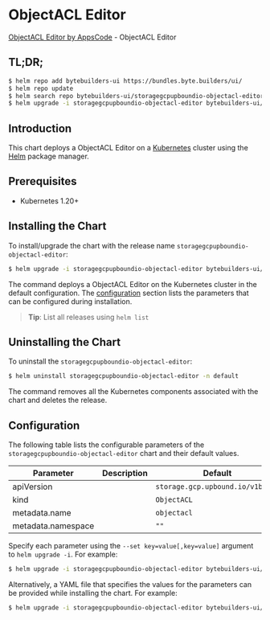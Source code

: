 # ObjectACL Editor

[ObjectACL Editor by AppsCode](https://byte.builders) - ObjectACL Editor

## TL;DR;

```bash
$ helm repo add bytebuilders-ui https://bundles.byte.builders/ui/
$ helm repo update
$ helm search repo bytebuilders-ui/storagegcpupboundio-objectacl-editor --version=v0.4.18
$ helm upgrade -i storagegcpupboundio-objectacl-editor bytebuilders-ui/storagegcpupboundio-objectacl-editor -n default --create-namespace --version=v0.4.18
```

## Introduction

This chart deploys a ObjectACL Editor on a [Kubernetes](http://kubernetes.io) cluster using the [Helm](https://helm.sh) package manager.

## Prerequisites

- Kubernetes 1.20+

## Installing the Chart

To install/upgrade the chart with the release name `storagegcpupboundio-objectacl-editor`:

```bash
$ helm upgrade -i storagegcpupboundio-objectacl-editor bytebuilders-ui/storagegcpupboundio-objectacl-editor -n default --create-namespace --version=v0.4.18
```

The command deploys a ObjectACL Editor on the Kubernetes cluster in the default configuration. The [configuration](#configuration) section lists the parameters that can be configured during installation.

> **Tip**: List all releases using `helm list`

## Uninstalling the Chart

To uninstall the `storagegcpupboundio-objectacl-editor`:

```bash
$ helm uninstall storagegcpupboundio-objectacl-editor -n default
```

The command removes all the Kubernetes components associated with the chart and deletes the release.

## Configuration

The following table lists the configurable parameters of the `storagegcpupboundio-objectacl-editor` chart and their default values.

|     Parameter      | Description |                   Default                   |
|--------------------|-------------|---------------------------------------------|
| apiVersion         |             | <code>storage.gcp.upbound.io/v1beta1</code> |
| kind               |             | <code>ObjectACL</code>                      |
| metadata.name      |             | <code>objectacl</code>                      |
| metadata.namespace |             | <code>""</code>                             |


Specify each parameter using the `--set key=value[,key=value]` argument to `helm upgrade -i`. For example:

```bash
$ helm upgrade -i storagegcpupboundio-objectacl-editor bytebuilders-ui/storagegcpupboundio-objectacl-editor -n default --create-namespace --version=v0.4.18 --set apiVersion=storage.gcp.upbound.io/v1beta1
```

Alternatively, a YAML file that specifies the values for the parameters can be provided while
installing the chart. For example:

```bash
$ helm upgrade -i storagegcpupboundio-objectacl-editor bytebuilders-ui/storagegcpupboundio-objectacl-editor -n default --create-namespace --version=v0.4.18 --values values.yaml
```
